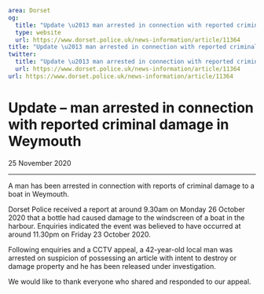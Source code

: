 ```yaml
area: Dorset
og:
  title: "Update \u2013 man arrested in connection with reported criminal damage in Weymouth"
  type: website
  url: https://www.dorset.police.uk/news-information/article/11364
title: "Update \u2013 man arrested in connection with reported criminal damage in Weymouth |"
twitter:
  title: "Update \u2013 man arrested in connection with reported criminal damage in Weymouth"
  url: https://www.dorset.police.uk/news-information/article/11364
url: https://www.dorset.police.uk/news-information/article/11364
```

# Update – man arrested in connection with reported criminal damage in Weymouth

25 November 2020

* * *

A man has been arrested in connection with reports of criminal damage to a boat in Weymouth.

Dorset Police received a report at around 9.30am on Monday 26 October 2020 that a bottle had caused damage to the windscreen of a boat in the harbour. Enquiries indicated the event was believed to have occurred at around 11.30pm on Friday 23 October 2020.

Following enquiries and a CCTV appeal, a 42-year-old local man was arrested on suspicion of possessing an article with intent to destroy or damage property and he has been released under investigation.

We would like to thank everyone who shared and responded to our appeal.
